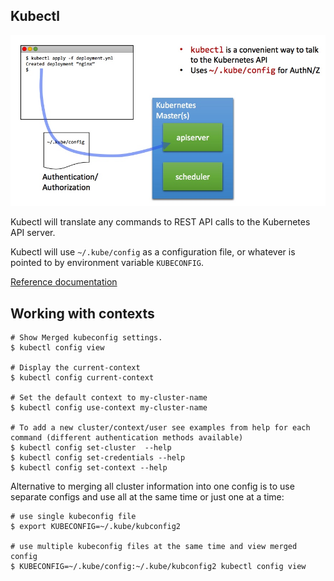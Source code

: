 ## Kubectl

![Kubectl](../images/kubectl.jpeg "Kubectl")

Kubectl will translate any commands to REST API calls to the Kubernetes API server.

Kubectl will use `~/.kube/config` as a configuration file, or whatever is pointed to by environment variable `KUBECONFIG`.

[Reference documentation](https://kubernetes.io/docs/reference/kubectl/kubectl/)


## Working with contexts

```
# Show Merged kubeconfig settings.
$ kubectl config view

# Display the current-context
$ kubectl config current-context

# Set the default context to my-cluster-name
$ kubectl config use-context my-cluster-name  

# To add a new cluster/context/user see examples from help for each command (different authentication methods available)
$ kubectl config set-cluster  --help
$ kubectl config set-credentials --help
$ kubectl config set-context --help
```

Alternative to merging all cluster information into one config is to use separate configs and use all at the same time or just one at a time:
```
# use single kubeconfig file
$ export KUBECONFIG=~/.kube/kubconfig2

# use multiple kubeconfig files at the same time and view merged config
$ KUBECONFIG=~/.kube/config:~/.kube/kubconfig2 kubectl config view
```